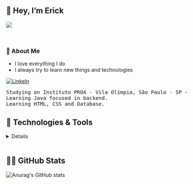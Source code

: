 ## 👋 Hey, I’m Erick

![](https://visitor-badge.glitch.me/badge?page_id=ErickFThomaz)


<br>

### 📖 About Me

* I love everything I do
* I always try to learn new things and technologies


[<img alt= "LinkeIn" src="https://img.shields.io/badge/linkedin%20-%230077B5.svg?&style=for-the-badge&logo=linkedin&logoColor=white">](https://www.linkedin.com/in/erick-ferreira-thomaz/)
<pre class="tab">
Studying on Instituto PROA - Vila Olímpia, São Paulo - SP - Brazil
Learning Java focused in backend.
Learning HTML, CSS and Database.
</pre>



## 🔧 Technologies & Tools

<details>

* Programming languages

<p>
<img alt="Java" src="https://img.shields.io/badge/java-%23ED8B00.svg?&style=for-the-badge&logo=java&logoColor=white"/>
<img alt="HTML5" src="https://img.shields.io/badge/html5%20-%23E34F26.svg?&style=for-the-badge&logo=html5&logoColor=white"/>
<img alt="CSS3" src="https://img.shields.io/badge/css3%20-%231572B6.svg?&style=for-the-badge&logo=css3&logoColor=white"/>
<img alt="MySQL" src="https://img.shields.io/badge/mysql-%2300f.svg?&style=for-the-badge&logo=mysql&logoColor=white"/>
</p>


* Web Server
<p>
<img alt="Nginx" src="https://img.shields.io/badge/nginx%20-%23009639.svg?&style=for-the-badge&logo=nginx&logoColor=white"/>
</p>

* Operational systems
<p>
<img alt="Ubuntu" src="https://img.shields.io/badge/Ubuntu-E95420?style=for-the-badge&logo=ubuntu&logoColor=white" />
<img alt="Windows 10" src="https://img.shields.io/badge/Windows-0078D6?style=for-the-badge&logo=windows&logoColor=white" />
</p>

* Tools
<p>
<img alt="Git" src="https://img.shields.io/badge/git%20-%23F05033.svg?&style=for-the-badge&logo=git&logoColor=white"/>
<img alt="GitHub" src="https://img.shields.io/badge/github%20-%23121011.svg?&style=for-the-badge&logo=github&logoColor=white"/>
<img alt="IDEA" src="https://img.shields.io/badge/Editor-IntelliJ_IDEA-informational?style=for-the-badge&logo=intellij-idea&logoColor=white&color=2bbc8a">
</p>
</details>

</br>

## 👨‍💻 GitHub Stats

![Anurag's GitHub stats](https://github-readme-stats.vercel.app/api?username=ErickFThomaz&show_icons=true&theme=radical&count_private=true)
